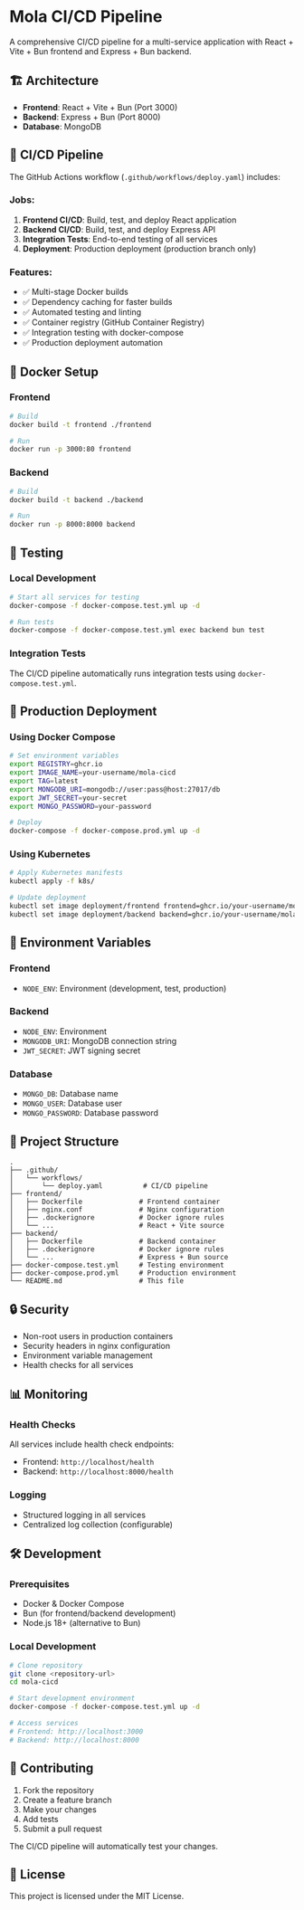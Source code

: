 # Mola CI/CD Pipeline

A comprehensive CI/CD pipeline for a multi-service application with React + Vite + Bun frontend and Express + Bun backend.

## 🏗️ Architecture

- **Frontend**: React + Vite + Bun (Port 3000)
- **Backend**: Express + Bun (Port 8000)
- **Database**: MongoDB

## 🚀 CI/CD Pipeline

The GitHub Actions workflow (`.github/workflows/deploy.yaml`) includes:

### Jobs:

1. **Frontend CI/CD**: Build, test, and deploy React application
2. **Backend CI/CD**: Build, test, and deploy Express API
3. **Integration Tests**: End-to-end testing of all services
4. **Deployment**: Production deployment (production branch only)

### Features:

- ✅ Multi-stage Docker builds
- ✅ Dependency caching for faster builds
- ✅ Automated testing and linting
- ✅ Container registry (GitHub Container Registry)
- ✅ Integration testing with docker-compose
- ✅ Production deployment automation

## 🐳 Docker Setup

### Frontend

```bash
# Build
docker build -t frontend ./frontend

# Run
docker run -p 3000:80 frontend
```

### Backend

```bash
# Build
docker build -t backend ./backend

# Run
docker run -p 8000:8000 backend
```

## 🧪 Testing

### Local Development

```bash
# Start all services for testing
docker-compose -f docker-compose.test.yml up -d

# Run tests
docker-compose -f docker-compose.test.yml exec backend bun test
```

### Integration Tests

The CI/CD pipeline automatically runs integration tests using `docker-compose.test.yml`.

## 🚀 Production Deployment

### Using Docker Compose

```bash
# Set environment variables
export REGISTRY=ghcr.io
export IMAGE_NAME=your-username/mola-cicd
export TAG=latest
export MONGODB_URI=mongodb://user:pass@host:27017/db
export JWT_SECRET=your-secret
export MONGO_PASSWORD=your-password

# Deploy
docker-compose -f docker-compose.prod.yml up -d
```

### Using Kubernetes

```bash
# Apply Kubernetes manifests
kubectl apply -f k8s/

# Update deployment
kubectl set image deployment/frontend frontend=ghcr.io/your-username/mola-cicd/frontend:latest
kubectl set image deployment/backend backend=ghcr.io/your-username/mola-cicd/backend:latest
```

## 🔧 Environment Variables

### Frontend

- `NODE_ENV`: Environment (development, test, production)

### Backend

- `NODE_ENV`: Environment
- `MONGODB_URI`: MongoDB connection string
- `JWT_SECRET`: JWT signing secret

### Database

- `MONGO_DB`: Database name
- `MONGO_USER`: Database user
- `MONGO_PASSWORD`: Database password

## 📁 Project Structure

```
.
├── .github/
│   └── workflows/
│       └── deploy.yaml          # CI/CD pipeline
├── frontend/
│   ├── Dockerfile              # Frontend container
│   ├── nginx.conf              # Nginx configuration
│   ├── .dockerignore           # Docker ignore rules
│   └── ...                     # React + Vite source
├── backend/
│   ├── Dockerfile              # Backend container
│   ├── .dockerignore           # Docker ignore rules
│   └── ...                     # Express + Bun source
├── docker-compose.test.yml     # Testing environment
├── docker-compose.prod.yml     # Production environment
└── README.md                   # This file
```

## 🔒 Security

- Non-root users in production containers
- Security headers in nginx configuration
- Environment variable management
- Health checks for all services

## 📊 Monitoring

### Health Checks

All services include health check endpoints:

- Frontend: `http://localhost/health`
- Backend: `http://localhost:8000/health`

### Logging

- Structured logging in all services
- Centralized log collection (configurable)

## 🛠️ Development

### Prerequisites

- Docker & Docker Compose
- Bun (for frontend/backend development)
- Node.js 18+ (alternative to Bun)

### Local Development

```bash
# Clone repository
git clone <repository-url>
cd mola-cicd

# Start development environment
docker-compose -f docker-compose.test.yml up -d

# Access services
# Frontend: http://localhost:3000
# Backend: http://localhost:8000
```

## 🤝 Contributing

1. Fork the repository
2. Create a feature branch
3. Make your changes
4. Add tests
5. Submit a pull request

The CI/CD pipeline will automatically test your changes.

## 📝 License

This project is licensed under the MIT License.
